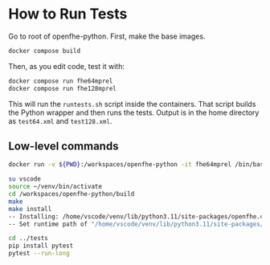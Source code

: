 # How to Run Tests

Go to root of openfhe-python. First, make the base images.

```bash
docker compose build
```

Then, as you edit code, test it with:
```bash
docker compose run fhe64mprel
docker compose run fhe128mprel
```
This will run the `runtests.sh` script inside the containers. That script builds the Python wrapper and then runs the tests. Output is in the home
directory as `test64.xml` and `test128.xml`.

## Low-level commands

```bash
docker run -v ${PWD}:/workspaces/openfhe-python -it fhe64mprel /bin/bash

su vscode
source ~/venv/bin/activate
cd /workspaces/openfhe-python/build
make
make install
-- Installing: /home/vscode/venv/lib/python3.11/site-packages/openfhe.cpython-311-aarch64-linux-gnu.so
-- Set runtime path of "/home/vscode/venv/lib/python3.11/site-packages/openfhe.cpython-311-aarch64-linux-gnu.so" to ""

cd ../tests
pip install pytest
pytest --run-long
```
